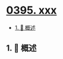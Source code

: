 # [0395. xxx](https://github.com/Tdahuyou/TNotes.leetcode/tree/main/notes/0395.%20xxx)

<!-- region:toc -->

- [1. 📝 概述](#1--概述)

<!-- endregion:toc -->

## 1. 📝 概述
